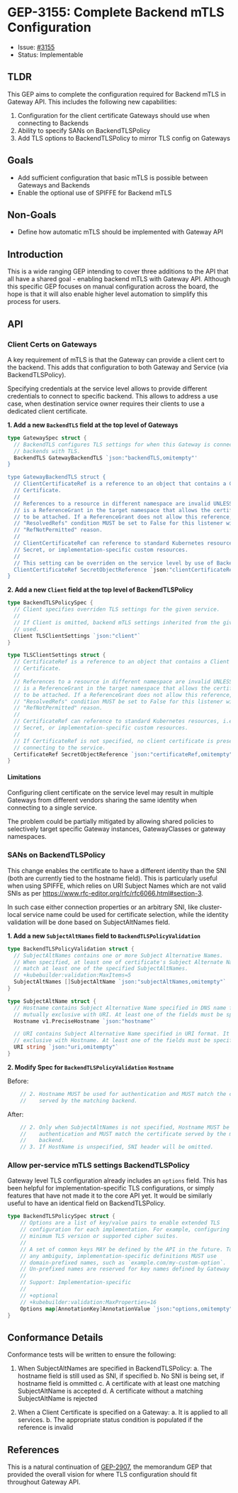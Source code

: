 # GEP-3155: Complete Backend mTLS Configuration

* Issue: [#3155](https://github.com/kubernetes-sigs/gateway-api/issues/3155)
* Status: Implementable

## TLDR

This GEP aims to complete the configuration required for Backend mTLS in Gateway
API. This includes the following new capabilities:

1. Configuration for the client certificate Gateways should use when connecting
   to Backends
1. Ability to specify SANs on BackendTLSPolicy
1. Add TLS options to BackendTLSPolicy to mirror TLS config on Gateways

## Goals

* Add sufficient configuration that basic mTLS is possible between Gateways and
  Backends
* Enable the optional use of SPIFFE for Backend mTLS

## Non-Goals

* Define how automatic mTLS should be implemented with Gateway API

## Introduction

This is a wide ranging GEP intending to cover three additions to the API that all
have a shared goal - enabling backend mTLS with Gateway API. Although this
specific GEP focuses on manual configuration across the board, the hope is that
it will also enable higher level automation to simplify this process for users.

## API

### Client Certs on Gateways

A key requirement of mTLS is that the Gateway can provide a client cert to the
backend. This adds that configuration to both Gateway and Service (via 
BackendTLSPolicy).

Specifying credentials at the service level allows to provide different
credentials to connect to specific backend. This allows to address a use case,
when destination service owner requires their clients to use a dedicated client
certificate.

**1. Add a new `BackendTLS` field at the top level of Gateways**

```go
type GatewaySpec struct {
  // BackendTLS configures TLS settings for when this Gateway is connecting to
  // backends with TLS.
  BackendTLS GatewayBackendTLS `json:"backendTLS,omitempty"'
}

type GatewayBackendTLS struct {
  // ClientCertificateRef is a reference to an object that contains a Client
  // Certificate.
  //
  // References to a resource in different namespace are invalid UNLESS there
  // is a ReferenceGrant in the target namespace that allows the certificate
  // to be attached. If a ReferenceGrant does not allow this reference, the
  // "ResolvedRefs" condition MUST be set to False for this listener with the
  // "RefNotPermitted" reason.
  //
  // ClientCertificateRef can reference to standard Kubernetes resources, i.e.
  // Secret, or implementation-specific custom resources.
  //
  // This setting can be overriden on the service level by use of BackendTLSPolicy.
  ClientCertificateRef SecretObjectReference `json:"clientCertificateRef,omitempty"`
}
```

**2. Add a new `Client` field at the top level of BackendTLSPolicy**

```go
type BackendTLSPolicySpec {
  // Client specifies overriden TLS settings for the given service.
  //
  // If Client is omitted, backend mTLS settings inherited from the given gateway are
  // used.
  Client TLSClientSettings `json:"client"`
}

type TLSClientSettings struct {
  // CertificateRef is a reference to an object that contains a Client
  // Certificate.
  //
  // References to a resource in different namespace are invalid UNLESS there
  // is a ReferenceGrant in the target namespace that allows the certificate
  // to be attached. If a ReferenceGrant does not allow this reference, the
  // "ResolvedRefs" condition MUST be set to False for this listener with the
  // "RefNotPermitted" reason.
  //
  // CertificateRef can reference to standard Kubernetes resources, i.e.
  // Secret, or implementation-specific custom resources.
  //
  // If CertificateRef is not specified, no client certificate is presented when
  // connecting to the service.
  CertificateRef SecretObjectReference `json:"certificateRef,omitempty"`
}
```

#### Limitations

Configuring client certificate on the service level may result in multiple Gateways
from different vendors sharing the same identity when connecting to a single service.

The problem could be partially mitigated by allowing shared policies to selectively 
target specific Gateway instances, GatewayClasses or gateway namespaces.

### SANs on BackendTLSPolicy

This change enables the certificate to have a different identity than the SNI
(both are currently tied to the hostname field). This is particularly useful
when using SPIFFE, which relies on URI Subject Names which are not valid SNIs 
as per https://www.rfc-editor.org/rfc/rfc6066.html#section-3.

In such case either connection properties or an arbitrary SNI, like cluster-local 
service name could be used for certificate selection, while the identity validation
will be done based on SubjectAltNames field.

**1. Add a new `SubjectAltNames` field to `BackendTLSPolicyValidation`**

```go
type BackendTLSPolicyValidation struct {
  // SubjectAltNames contains one or more Subject Alternative Names.
  // When specified, at least one of certificate's Subject Alternate Names MUST 
  // match at least one of the specified SubjectAltNames.
  // +kubebuilder:validation:MaxItems=5
  SubjectAltNames []SubjectAltName `json:"subjectAltNames,omitempty"`
}

type SubjectAltName struct {
  // Hostname contains Subject Alternative Name specified in DNS name format. It is
  // mutually exclusive with URI. At least one of the fields must be specified.
  Hostname v1.PreciseHostname `json:"hostname"`

  // URI contains Subject Alternative Name specified in URI format. It is mutually
  // exclusive with Hostname. At least one of the fields must be specified.
  URI string `json:"uri,omitempty"`
}
```

**2. Modify Spec for `BackendTLSPolicyValidation` `Hostname`**

Before:
```go
	// 2. Hostname MUST be used for authentication and MUST match the certificate
	//    served by the matching backend.
```

After:
```go
	// 2. Only when SubjectAltNames is not specified, Hostname MUST be used for 
    //    authentication and MUST match the certificate served by the matching
    //    backend.
    // 3. If HostName is unspecified, SNI header will be omitted.
```

### Allow per-service mTLS settings BackendTLSPolicy

Gateway level TLS configuration already includes an `options` field. This has
been helpful for implementation-specific TLS configurations, or simply features
that have not made it to the core API yet. It would be similarly useful to have
an identical field on BackendTLSPolicy.

```go
type BackendTLSPolicySpec struct {
	// Options are a list of key/value pairs to enable extended TLS
	// configuration for each implementation. For example, configuring the
	// minimum TLS version or supported cipher suites.
	//
	// A set of common keys MAY be defined by the API in the future. To avoid
	// any ambiguity, implementation-specific definitions MUST use
	// domain-prefixed names, such as `example.com/my-custom-option`.
	// Un-prefixed names are reserved for key names defined by Gateway API.
	//
	// Support: Implementation-specific
	//
	// +optional
	// +kubebuilder:validation:MaxProperties=16
	Options map[AnnotationKey]AnnotationValue `json:"options,omitempty"`
}
```

## Conformance Details

Conformance tests will be written to ensure the following:

1. When SubjectAltNames are specified in BackendTLSPolicy:
  a. The hostname field is still used as SNI, if specified
  b. No SNI is being set, if hostname field is ommitted
  c. A certificate with at least one matching SubjectAltName is accepted
  d. A certificate without a matching SubjectAltName is rejected

2. When a Client Certificate is specified on a Gateway:
  a. It is applied to all services.
  b. The appropriate status condition is populated if the reference is invalid

## References

This is a natural continuation of
[GEP-2907](https://gateway-api.sigs.k8s.io/geps/gep-2907/), the memorandum GEP
that provided the overall vision for where TLS configuration should fit
throughout Gateway API.